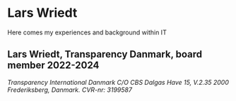 # Lars Wriedt

Here comes my experiences and background within IT

## Lars Wriedt, Transparency Danmark, board member 2022-2024

*Transparency International Danmark  C/O CBS  Dalgas Have 15, V.2.35 2000 Frederiksberg, Danmark. CVR-nr: 3199587*